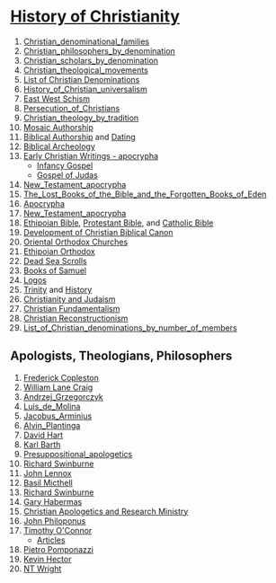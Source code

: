 # [History of Christianity](https://en.wikipedia.org/wiki/Portal:Christianity)
1. [Christian_denominational_families](https://en.wikipedia.org/wiki/Category:Christian_denominational_families)
2. [Christian_philosophers_by_denomination](https://en.wikipedia.org/wiki/Category:Christian_philosophers_by_denomination)
3. [Christian_scholars_by_denomination](https://en.wikipedia.org/wiki/Category:Christian_scholars_by_denomination)
4. [Christian_theological_movements](https://en.wikipedia.org/wiki/Category:Christian_theological_movements)
5. [List of Christian Denominations](https://en.wikipedia.org/wiki/List_of_Christian_denominations_by_number_of_members)
6. [History_of_Christian_universalism](https://en.wikipedia.org/wiki/History_of_Christian_universalism)
7. [East West Schism](https://en.wikipedia.org/wiki/East%E2%80%93West_Schism)
8. [Persecution_of_Christians](https://en.wikipedia.org/wiki/Persecution_of_Christians)
9. [Christian_theology_by_tradition](https://en.wikipedia.org/wiki/Category:Christian_theology_by_tradition)
10. [Mosaic Authorship](https://en.wikipedia.org/wiki/Mosaic_authorship)
11. [Biblical Authorship](https://en.wikipedia.org/wiki/Category:Biblical_authorship_debates) and [Dating](https://en.wikipedia.org/wiki/Dating_the_Bible)
12. [Biblical Archeology](https://en.wikipedia.org/wiki/Biblical_archaeology)
13. [Early Christian Writings - apocrypha](http://www.earlychristianwritings.com/apocrypha.html)
	* [Infancy Gospel](https://en.wikipedia.org/wiki/Infancy_Gospel_of_Thomas)
	* [Gospel of Judas](https://en.wikipedia.org/wiki/Gospel_of_Judas)
14. [New_Testament_apocrypha](https://en.wikipedia.org/wiki/Category:New_Testament_apocrypha)
15. [The_Lost_Books_of_the_Bible_and_the_Forgotten_Books_of_Eden](https://en.wikipedia.org/wiki/The_Lost_Books_of_the_Bible_and_the_Forgotten_Books_of_Eden)
16. [Apocrypha](https://en.wikipedia.org/wiki/Category:Apocrypha)
17. [New_Testament_apocrypha](https://en.wikipedia.org/wiki/New_Testament_apocrypha)
18. [Ethipoian Bible](https://en.wikipedia.org/wiki/Orthodox_Tewahedo_biblical_canon), [Protestant Bible](https://en.wikipedia.org/wiki/Protestant_Bible), and [Catholic Bible](https://en.wikipedia.org/wiki/Catholic_Bible)
19. [Development of Christian Biblical Canon](https://en.wikipedia.org/wiki/Category:Development_of_the_Christian_biblical_canon)
20. [Oriental Orthodox Churches](https://en.wikipedia.org/wiki/Oriental_Orthodox_Churches)
21. [Ethipoian Orthodox](https://www.ethiopianorthodox.org/english/canonical/books.html)
22. [Dead Sea Scrolls](https://en.wikipedia.org/wiki/Dead_Sea_Scrolls)
23. [Books of Samuel](https://en.wikipedia.org/wiki/Category:Books_of_Samuel)
24. [Logos](https://en.wikipedia.org/wiki/Logos_(Christianity))
25. [Trinity](https://plato.stanford.edu/entries/trinity/) and [History](https://plato.stanford.edu/entries/trinity/trinity-history.html)
26. [Christianity and Judaism](https://en.wikipedia.org/wiki/Christianity_and_Judaism)
27. [Christian Fundamentalism](https://en.wikipedia.org/wiki/Category:Christian_fundamentalism)
28. [Christian Reconstructionism](https://en.wikipedia.org/wiki/Christian_reconstructionism)
29. [List_of_Christian_denominations_by_number_of_members](https://en.wikipedia.org/wiki/List_of_Christian_denominations_by_number_of_members)


## Apologists, Theologians, Philosophers
1. [Frederick Copleston](https://en.wikipedia.org/wiki/Frederick_Copleston)
2. [William Lane Craig](https://en.wikipedia.org/wiki/William_Lane_Craig)
3. [Andrzej_Grzegorczyk](https://en.wikipedia.org/wiki/Andrzej_Grzegorczyk)
4. [Luis_de_Molina](https://en.wikipedia.org/wiki/Luis_de_Molina)
5. [Jacobus_Arminius](https://en.wikipedia.org/wiki/Jacobus_Arminius)
6. [Alvin_Plantinga](https://en.wikipedia.org/wiki/Alvin_Plantinga)
7. [David Hart](https://en.wikipedia.org/wiki/David_Bentley_Hart)
8. [Karl Barth](https://en.wikipedia.org/wiki/Karl_Barth)
9. [Presuppositional_apologetics](https://en.wikipedia.org/wiki/Presuppositional_apologetics)
10. [Richard Swinburne](https://en.wikipedia.org/wiki/Richard_Swinburne)
11. [John Lennox](https://en.wikipedia.org/wiki/John_Lennox)
12. [Basil Micthell](https://en.wikipedia.org/wiki/Basil_Mitchell_(academic))
13. [Richard Swinburne](https://en.wikipedia.org/wiki/Richard_Swinburne)
14. [Gary Habermas](https://www.garyhabermas.com/)
15. [Christian Apologetics and Research Ministry](https://en.wikipedia.org/wiki/Christian_Apologetics_and_Research_Ministry)
16. [John Philoponus](https://plato.stanford.edu/entries/philoponus/)
17. [Timothy O'Connor](https://www.closertotruth.com/contributor/timothy-oconnor/profile)
	* [Articles](https://toconnor.org/articles/)
18. [Pietro Pomponazzi](https://plato.stanford.edu/entries/pomponazzi/)
19. [Kevin Hector](https://divinity.uchicago.edu/directory/kevin-hector)
20. [NT Wright](https://en.wikipedia.org/wiki/N._T._Wright)
